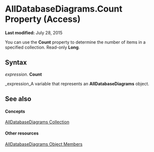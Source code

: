 
# AllDatabaseDiagrams.Count Property (Access)

 **Last modified:** July 28, 2015

You can use the  **Count** property to determine the number of items in a specified collection. Read-only **Long**.

## Syntax

 _expression_. **Count**

 _expression_A variable that represents an  **AllDatabaseDiagrams** object.


## See also


#### Concepts


 [AllDatabaseDiagrams Collection](417427aa-1783-29da-30c9-66a7032a0088.md)
#### Other resources


 [AllDatabaseDiagrams Object Members](f53963d9-b19d-0f51-738d-b080f057bca9.md)
